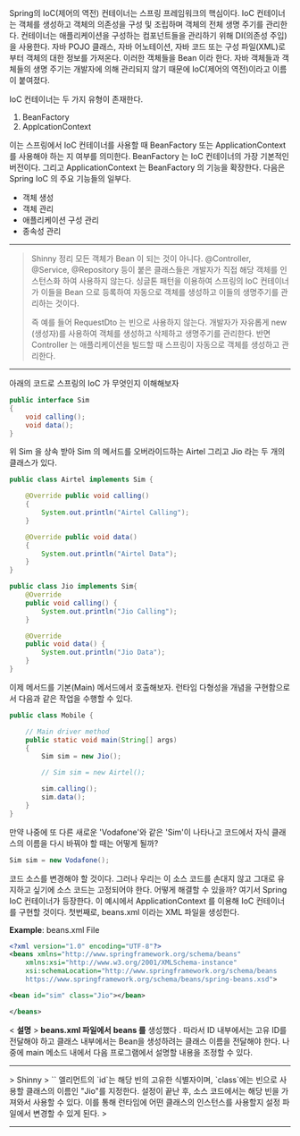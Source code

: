 Spring의 IoC(제어의 역전) 컨테이너는 스프링 프레임워크의 핵심이다. IoC 컨테이너는 객체를 생성하고 객체의 의존성을 구성 및 조립하며 객체의 전체 생명 주기를 관리한다. 컨테이너는 애플리케이션을 구성하는 컴포넌트들을 관리하기 위해 DI(의존성 주입)을 사용한다. 자바 POJO 클래스, 자바 어노테이션, 자바 코드 또는 구성 파일(XML)로 부터 객체의 대한 정보를 가져온다. 이러한 객체들을 Bean 이라 한다. 자바 객체들과 객체들의 생명 주기는 개발자에 의해 관리되지 않기 때문에 IoC(제어의 역전)이라고 이름이 붙여졌다. 

IoC 컨테이너는 두 가지 유형이 존재한다. 
1. BeanFactory
2. ApplcationContext 

이는 스프링에서 IoC 컨테이너를 사용할 때 BeanFactory 또는 ApplicationContext 를 사용해야 하는 지 여부를 의미한다. BeanFactory 는 IoC 컨테이너의 가장 기본적인 버전이다. 그리고 ApplicationContext 는 BeanFactory 의 기능을 확장한다. 다음은 Spring IoC 의 주요 기능들의 일부다. 

* 객체 생성
* 객체 관리
* 애플리케이션 구성 관리
* 종속성 관리

<hr>

> Shinny 정리 
> 모든 객체가 Bean 이 되는 것이 아니다. @Controller, @Service, @Repository 등이 붙은 클래스들은 개발자가 직접 해당 객체를 인스턴스화 하여 사용하지 않는다. 싱글톤 패턴을 이용하여 스프링의 IoC 컨테이너가 이들을 Bean 으로 등록하여 자동으로 객체를 생성하고 이들의 생명주기를 관리하는 것이다. 
> 
> 즉 예를 들어 RequestDto 는 빈으로 사용하지 않는다. 개발자가 자유롭게 new (생성자)를 사용하여 객체를 생성하고 삭제하고 생명주기를 관리한다. 반면 Controller 는 애플리케이션을 빌드할 때 스프링이 자동으로 객체를 생성하고 관리한다. 

<hr> 

아래의 코드로 스프링의 IoC 가 무엇인지 이해해보자

```JAVA
public interface Sim
{
	void calling();
	void data();
}
```

위 Sim 을 상속 받아 Sim 의 메서드를 오버라이드하는 Airtel 그리고 Jio 라는 두 개의 클래스가 있다. 

```JAVA
public class Airtel implements Sim {

	@Override public void calling()
	{
		System.out.println("Airtel Calling");
	}

	@Override public void data()
	{
		System.out.println("Airtel Data");
	}
}
```

```JAVA
public class Jio implements Sim{
	@Override
	public void calling() {
		System.out.println("Jio Calling");
	}

	@Override
	public void data() {
		System.out.println("Jio Data");
	}
}
```

이제 메서드를 기본(Main) 메서드에서 호출해보자. 런타임 다형성을 개념을 구현함으로서 다음과 같은 작업을 수행할 수 있다.

```JAVA
public class Mobile {

	// Main driver method
	public static void main(String[] args)
	{
		Sim sim = new Jio();

		// Sim sim = new Airtel();

		sim.calling();
		sim.data();
	}
}
```

만약 나중에 또 다른 새로운 'Vodafone'와 같은 'Sim'이 나타나고 코드에서 자식 클래스의 이름을 다시 바꿔야 할 때는 어떻게 될까? 

```JAVA
Sim sim = new Vodafone();
```

코드 소스를 변경해야 할 것이다. 그러나 우리는 이 소스 코드를 손대지 않고 그대로 유지하고 싶기에 소스 코드는 고정되어야 한다. 어떻게 해결할 수 있을까? 여기서 Spring IoC 컨테이너가 등장한다. 이 예시에서 ApplicationContext 를 이용해 IoC 컨테이너를 구현할 것이다. 첫번째로, beans.xml 이라는 XML 파일을 생성한다.

**Example**: beans.xml File
```xml
<?xml version="1.0" encoding="UTF-8"?>
<beans xmlns="http://www.springframework.org/schema/beans"
	xmlns:xsi="http://www.w3.org/2001/XMLSchema-instance"
	xsi:schemaLocation="http://www.springframework.org/schema/beans
	https://www.springframework.org/schema/beans/spring-beans.xsd">

<bean id="sim" class="Jio"></bean>

</beans>
```

< **설명** > 
**beans.xml 파일에서** **beans 를** 생성했다 . 따라서 ID 내부에서는 고유 ID를 전달해야 하고 클래스 내부에서는 Bean을 생성하려는 클래스 이름을 전달해야 한다. 나중에 main 메소드 내에서 다음 프로그램에서 설명할 내용을 조정할 수 있다.

<hr>
> Shinny
> `<bean>` 엘리먼트의 `id`는 해당 빈의 고유한 식별자이며, `class`에는 빈으로 사용할 클래스의 이름인 "Jio"를 지정한다. 설정이 끝난 후, 소스 코드에서는 해당 빈을 가져와서 사용할 수 있다. 이를 통해 런타임에 어떤 클래스의 인스턴스를 사용할지 설정 파일에서 변경할 수 있게 된다. 
> 
<hr>

